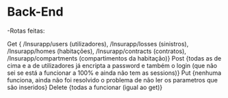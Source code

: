 # Back-End

-Rotas feitas:

Get { /Insurapp/users (utilizadores), /Insurapp/losses (sinistros), /Insurapp/homes (habitações), /Insurapp/contracts (contratos), /Insurapp/compartments (compartimentos da habitação)}
Post {todas as de cima e a de utilizadores já encripta a password e também o login (que não sei se está a funcionar a 100% e ainda não tem as sessions)}
Put {nenhuma funciona, ainda não foi resolvido o problema de não ler os parametros que são inseridos}
Delete {todas a funcionar (igual ao get)}

